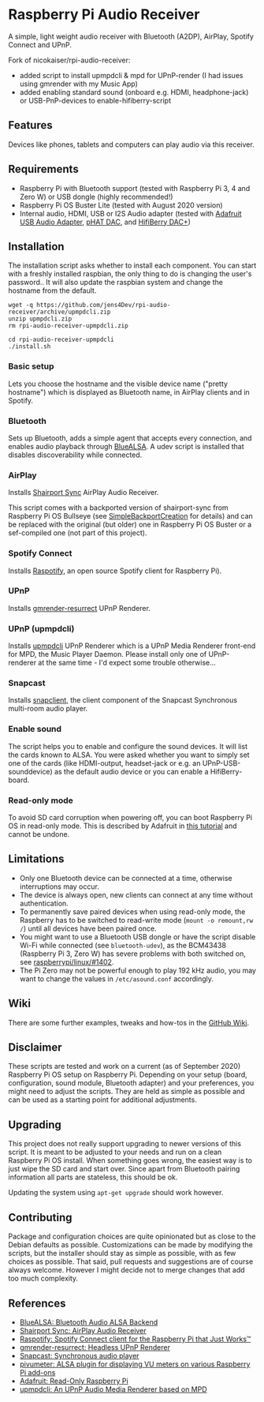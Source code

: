 # Raspberry Pi Audio Receiver

A simple, light weight audio receiver with Bluetooth (A2DP), AirPlay, Spotify Connect and UPnP.

Fork of nicokaiser/rpi-audio-receiver:

* added script to install upmpdcli & mpd for UPnP-render (I had issues using gmrender with my Music App)
* added enabling standard sound (onboard e.g. HDMI, headphone-jack) or USB-PnP-devices to enable-hifiberry-script

## Features

Devices like phones, tablets and computers can play audio via this receiver.

## Requirements

* Raspberry Pi with Bluetooth support (tested with Raspberry Pi 3, 4 and Zero W) or USB dongle (highly recommended!)
* Raspberry Pi OS Buster Lite (tested with August 2020 version)
* Internal audio, HDMI, USB or I2S Audio adapter (tested with [Adafruit USB Audio Adapter](https://www.adafruit.com/product/1475),  [pHAT DAC](https://shop.pimoroni.de/products/phat-dac), and [HifiBerry DAC+](https://www.hifiberry.com/products/dacplus/))

## Installation

The installation script asks whether to install each component. You can start with a freshly installed raspbian, the only thing to do is changing the user's password.. It will also update the raspbian system and change the hostname from the default.

    wget -q https://github.com/jens4Dev/rpi-audio-receiver/archive/upmpdcli.zip
    unzip upmpdcli.zip
    rm rpi-audio-receiver-upmpdcli.zip

    cd rpi-audio-receiver-upmpdcli
    ./install.sh

### Basic setup

Lets you choose the hostname and the visible device name ("pretty hostname") which is displayed as Bluetooth name, in AirPlay clients and in Spotify.

### Bluetooth

Sets up Bluetooth, adds a simple agent that accepts every connection, and enables audio playback through [BlueALSA](https://github.com/Arkq/bluez-alsa). A udev script is installed that disables discoverability while connected.

### AirPlay

Installs [Shairport Sync](https://github.com/mikebrady/shairport-sync) AirPlay Audio Receiver.

This script comes with a backported version of shairport-sync from Raspberry Pi OS Bullseye (see [SimpleBackportCreation](https://wiki.debian.org/SimpleBackportCreation) for details) and can be replaced with the original (but older) one in Raspberry Pi OS Buster or a sef-compiled one (not part of this project).

### Spotify Connect

Installs [Raspotify](https://github.com/dtcooper/raspotify), an open source Spotify client for Raspberry Pi).

### UPnP

Installs [gmrender-resurrect](http://github.com/hzeller/gmrender-resurrect) UPnP Renderer.

### UPnP (upmpdcli)

Installs [upmpdcli](https://www.lesbonscomptes.com/upmpdcli/index.html) UPnP Renderer which is a UPnP Media Renderer front-end for MPD, the Music Player Daemon.
Please install only one of UPnP-renderer at the same time - I'd expect some trouble otherwise...

### Snapcast

Installs [snapclient](https://github.com/badaix/snapcast), the client component of the Snapcast Synchronous multi-room audio player.

### Enable sound

The script helps you to enable and configure the sound devices. It will list the cards known to ALSA. You were asked whether you want to simply
set one of the cards (like HDMI-output, headset-jack or e.g. an UPnP-USB-sounddevice) as the default audio device or you can enable a HifiBerry-board.

### Read-only mode

To avoid SD card corruption when powering off, you can boot Raspberry Pi OS in read-only mode. This is described by Adafruit in [this tutorial](https://learn.adafruit.com/read-only-raspberry-pi/) and cannot be undone.

## Limitations

* Only one Bluetooth device can be connected at a time, otherwise interruptions may occur.
* The device is always open, new clients can connect at any time without authentication.
* To permanently save paired devices when using read-only mode, the Raspberry has to be switched to read-write mode (`mount -o remount,rw /`) until all devices have been paired once.
* You might want to use a Bluetooth USB dongle or have the script disable Wi-Fi while connected (see `bluetooth-udev`), as the BCM43438 (Raspberry Pi 3, Zero W) has severe problems with both switched on, see [raspberrypi/linux/#1402](https://github.com/raspberrypi/linux/issues/1402).
* The Pi Zero may not be powerful enough to play 192 kHz audio, you may want to change the values in `/etc/asound.conf` accordingly.

## Wiki

There are some further examples, tweaks and how-tos in the [GitHub Wiki](https://github.com/nicokaiser/rpi-audio-receiver/wiki).

## Disclaimer

These scripts are tested and work on a current (as of September 2020) Raspberry Pi OS setup on Raspberry Pi. Depending on your setup (board, configuration, sound module, Bluetooth adapter) and your preferences, you might need to adjust the scripts. They are held as simple as possible and can be used as a starting point for additional adjustments.

## Upgrading

This project does not really support upgrading to newer versions of this script. It is meant to be adjusted to your needs and run on a clean Raspberry Pi OS install. When something goes wrong, the easiest way is to just wipe the SD card and start over. Since apart from Bluetooth pairing information all parts are stateless, this should be ok.

Updating the system using `apt-get upgrade` should work however.

## Contributing

Package and configuration choices are quite opinionated but as close to the Debian defaults as possible. Customizations can be made by modifying the scripts, but the installer should stay as simple as possible, with as few choices as possible. That said, pull requests and suggestions are of course always welcome. However I might decide not to merge changes that add too much complexity.

## References

* [BlueALSA: Bluetooth Audio ALSA Backend](https://github.com/Arkq/bluez-alsa)
* [Shairport Sync: AirPlay Audio Receiver](https://github.com/mikebrady/shairport-sync)
* [Raspotify: Spotify Connect client for the Raspberry Pi that Just Works™](https://github.com/dtcooper/raspotify)
* [gmrender-resurrect: Headless UPnP Renderer](http://github.com/hzeller/gmrender-resurrect)
* [Snapcast: Synchronous audio player](https://github.com/badaix/snapcast)
* [pivumeter: ALSA plugin for displaying VU meters on various Raspberry Pi add-ons](https://github.com/pimoroni/pivumeter)
* [Adafruit: Read-Only Raspberry Pi](https://github.com/adafruit/Raspberry-Pi-Installer-Scripts/blob/master/read-only-fs.sh)
* [upmpdcli: An UPnP Audio Media Renderer based on MPD](https://www.lesbonscomptes.com/upmpdcli/index.html)